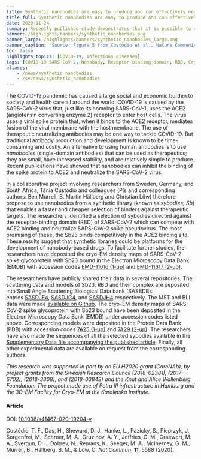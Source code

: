 ```yaml
---
title: Synthetic nanobodies are easy to produce and can effectively neutralize SARS-CoV-2 # short
title_full: Synthetic nanobodies are easy to produce and can effectively neutralize SARS-CoV-2 # long
date: 2020-11-24
summary: Recently published study demonstrates that it is possible to select highly specific binders with neutralizing activity against SARS-CoV-2 from a synthetic nanobody library in a short timeframe.
banner: /highlights/banners/synthetic_nanobodies.png
banner_large: /highlights/banners/synthetic_nanobodies_large.png
banner_caption: "Source: Figure 5 from Custódio et al., Nature Communications, 2020"
toc: false
highlights_topics: [COVID-19, Infectious diseases]
tags: [COVID-19 SARS-CoV-2, Nanobody, Receptor-binding domain, RBD, Cryo-EM, Antiviral therapy]
aliases:
    - /news/synthetic_nanobodies
    - /sv/news/synthetic_nanobodies
---
```


The COVID-19 pandemic has caused a large social and economic burden to society and health care all around the world. COVID-19 is caused by the SARS-CoV-2 virus that, just like its homolog SARS-CoV-1, uses the ACE2 (angiotensin converting enzyme 2) receptor to enter host cells. The virus uses a viral spike protein that, when it binds to the ACE2 receptor, mediates fusion of the viral membrane with the host membrane. The use of therapeutic neutralizing antibodies may be one way to tackle COVID-19. But traditional antibody production and development is known to be time-consuming and costly. An alternative to using human antibodies is to use *nanobodies* (single-domain antibodies) that can be used as therapeutics; they are small, have increased stability, and are relatively simple to produce. Recent publications have showed that nanobodies can inhibit the binding of the spike protein to ACE2 and neutralize the SARS-CoV-2 virus.

In a collaborative project involving researchers from Sweden, Germany, and South Africa, Tânia Custódio and colleagues (PIs and corresponding authors: Ben Murrell, B. Martin Hällberg and Christian Löw) therefore propose to use nanobodies from a  synthetic library (known as *sybodies, Sb*) that enables a faster and cheaper selection of binders against therapeutic targets. The researchers identified a selection of sybodies directed against the receptor-binding domain (RBD) of SARS-CoV-2 which can compete with ACE2 binding and neutralize SARS-CoV-2 spike pseudovirus. The most promising of these, the Sb23 binds competitively in the ACE2 binding site. These results suggest that synthetic libraries could be platforms for the development of nanobody-based drugs. To facilitate further studies, the researchers have deposited the cryo-EM density maps of SARS-CoV-2 spike glycoprotein with Sb23 bound in the Electron Microscopy Data Bank (EMDB) with accession codes [EMD-11616 (1-up)](https://www.ebi.ac.uk/pdbe/entry/emdb/EMD-11616) and [EMD-11617 (2-up)](https://www.ebi.ac.uk/pdbe/entry/emdb/EMD-11617).

The researchers have publicly shared their data in several repositories. The scattering data and models of Sb23, RBD and their complex are deposited into Small Angle Scattering Biological Data bank (SASBDB): entries [SASDJF4](https://www.sasbdb.org/data/SASDJF4/), [SASDJG4](https://www.sasbdb.org/data/SASDJG4/), and [SASDJH4](https://www.sasbdb.org/data/SASDJH4/) respectively. The MST and BLI data were made [available on Github](https://github.com/tania-custodio/Sb23). The cryo-EM density maps of SARS-CoV-2 spike glycoprotein with Sb23 bound have been deposited in the Electron Microscopy Data Bank (EMDB) under accession codes listed above. Corresponding models were deposited in the Protein Data Bank (PDB) with accession codes [7A25 (1-up)](https://www.rcsb.org/structure/unreleased/7A25) and [7A29 (2-up)](https://www.rcsb.org/structure/7A29). The researchers have also made the sequences of all the selected sybodies available in the [Supplementary Data file accompanying the published article](https://static-content.springer.com/esm/art%3A10.1038%2Fs41467-020-19204-y/MediaObjects/41467_2020_19204_MOESM4_ESM.pdf). Finally, all other experimental data are available on request from the corresponding authors.

*This research was supported in part by an EU H2020 grant (CoroNAb), by project grants from the Swedish Research Council (2018-02381), (2017-6702), (2018-3808), and  (2018-03843) and the Knut and Alice Wallenberg Foundation. The project made use of Petra III infrastructure in Hamburg and the 3D-EM Facility for Cryo-EM at the Karolinska Institute.*

#### Article

DOI: [10.1038/s41467-020-19204-y](https://doi.org/10.1038/s41467-020-19204-y)

Custódio, T. F., Das, H., Sheward, D. J., Hanke, L., Pazicky, S., Pieprzyk, J., Sorgenfrei, M., Schroer, M. A., Gruzinov, A. Y., Jeffries, C. M., Graewert, M. A., Svergun, D. I., Dobrev, N., Remans, K., Seeger, M. A., McInerney, G. M., Murrell, B., Hällberg, B. M., & Löw, C. *Nat Commun*, **11**, 5588 (2020).

